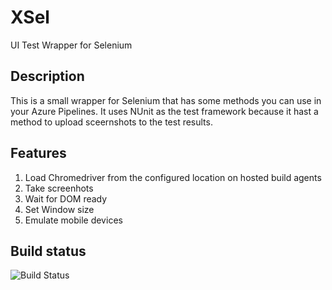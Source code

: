 # XSel
UI Test Wrapper for Selenium
## Description 
This is a small wrapper for Selenium that has some methods you can use in your 
Azure Pipelines. It uses NUnit as the test framework because it hast a method to upload sceernshots to the test results.

## Features
1. Load Chromedriver from the configured location on hosted build agents
2. Take screenhots
3. Wait for DOM ready
4. Set Window size
5. Emulate mobile devices 

## Build status
![Build Status](https://dev.azure.com/wulfland/mkaufmann/_apis/build/status/wulfland.XSel?api-version=5.0-preview.1)
